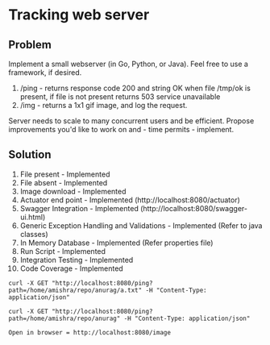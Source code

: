 Tracking web server
==========  
        
## Problem

Implement a small webserver (in Go, Python, or Java). Feel free to use a framework, if desired. 

1. /ping - returns response code 200 and string OK when file /tmp/ok is present, if file is not present returns 503 service unavailable 
2. /img - returns a 1x1 gif image, and log the request. 

Server needs to scale to many concurrent users and be efficient. Propose improvements you'd like to work on and - time permits - implement.

        		
## Solution
1. File present - Implemented 
2. File absent - Implemented
3. Image download - Implemented
4. Actuator end point - Implemented (http://localhost:8080/actuator)
5. Swagger Integration - Implemented (http://localhost:8080/swagger-ui.html)
6. Generic Exception Handling and Validations - Implemented (Refer to java classes)
7. In Memory Database -  Implemented (Refer properties file) 
8. Run Script - Implemented
9. Integration Testing - Implemented
10. Code Coverage - Implemented


```curl
curl -X GET "http://localhost:8080/ping?path=/home/amishra/repo/anurag/a.txt" -H "Content-Type: application/json"

curl -X GET "http://localhost:8080/ping?path=/home/amishra/repo/anurag" -H "Content-Type: application/json"

Open in browser = http://localhost:8080/image
```
